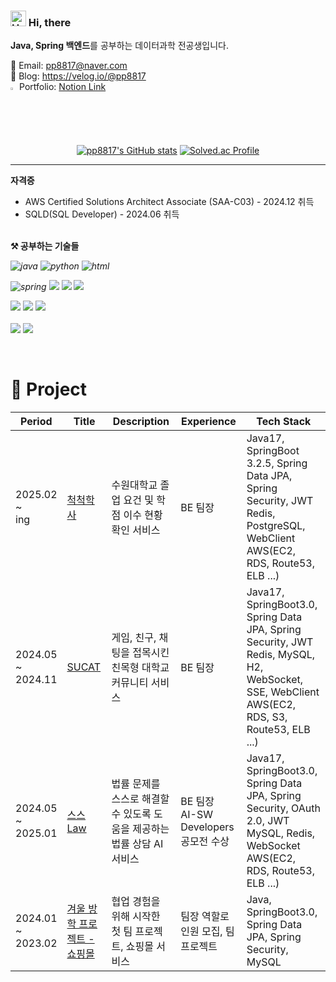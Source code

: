 ### <img src="https://raw.githubusercontent.com/Tarikul-Islam-Anik/Animated-Fluent-Emojis/master/Emojis/Hand%20gestures/Hand%20with%20Fingers%20Splayed%20Light%20Skin%20Tone.png" alt="Hand with Fingers Splayed Light Skin Tone" width="25" height="25" /> Hi, there
<Strong>Java, Spring 백엔드</Strong>를 공부하는 데이터과학 전공생입니다.

<!--GITHUB_ACTIVITY:{"rows": 5}-->

📧 Email: pp8817@naver.com <br>
📗 Blog: <a href="https://velog.io/@pp8817">https://velog.io/@pp8817</a> <br>
<img src="https://raw.githubusercontent.com/Tarikul-Islam-Anik/Animated-Fluent-Emojis/master/Emojis/Hand%20gestures/Eyes.png" alt="Eyes" width="2%" /> Portfolio: [Notion Link](https://abiding-branch-9b1.notion.site/176dbad0f80a8000968ad724c97a77e5?pvs=4) <br>

<div align="center">
  
[![pp8817's GitHub stats](https://github-readme-stats.vercel.app/api?username=pp8817)](https://github.com/pp8817/github-readme-stats)
[![Solved.ac Profile](http://mazassumnida.wtf/api/v2/generate_badge?boj=pp8817)](https://solved.ac/pp8817/)

</div>

---
<Strong>자격증</Strong>
- AWS Certified Solutions Architect Associate (SAA-C03) - 2024.12 취득
- SQLD(SQL Developer) - 2024.06 취득

<br>
<Strong>⚒️ 공부하는 기술들</Strong>
<br>
<i>
<p>
  
![java](https://img.shields.io/badge/Java-ED8B00?style=for-the-badge&logo=openjdk&logoColor=white) 
![python](https://img.shields.io/badge/Python-14354C?style=for-the-badge&logo=python&logoColor=white) 
![html](https://img.shields.io/badge/HTML5-E34F26?style=for-the-badge&logo=html5&logoColor=white)
<br>

![spring](https://img.shields.io/badge/Spring-6DB33F?style=for-the-badge&logo=spring&logoColor=white) 
<img src="https://img.shields.io/badge/SpringBoot-6DB33F?style=for-the-badge&logo=SpringBoot&logoColor=white"> 
<img src="https://img.shields.io/badge/Spring Data JPA-6DB33F?style=for-the-badge&logo=spring&logoColor=white" /> 
<img src="https://img.shields.io/badge/Spring Security-6DB33F?style=for-the-badge&logo=springsecurity&logoColor=white" />
<br>

<img src="https://img.shields.io/badge/MySQL-4479A1?style=for-the-badge&logo=mysql&logoColor=white" /> 
<img src="https://img.shields.io/badge/redis-%23DD0031.svg?style=for-the-badge&logo=redis&logoColor=white" />
<img src="https://img.shields.io/badge/QueryDSL-0094F5?style=for-the-badge&logo=spring&logoColor=white" /> 

<br>
<br>
<img src="https://img.shields.io/badge/AWS-FF9900?style=for-the-badge&logo=amazonaws&logoColor=white" />
<img src="https://img.shields.io/badge/Docker-2496ED?style=for-the-badge&logo=docker&logoColor=white" />
</p>
</i>
<br>

# 🚀 Project

| Period                  | Title                                                                                                                                             | Description                                                                                | Experience                   | Tech Stack                                                                                    |
| ----------------------- | ------------------------------------------------------------------------------------------------------------------------------------------------- | ------------------------------------------------------------------------------------------ | ---------------------------- | --------------------------------------------------------------------------------------------- |
| 2025.02 <br>~ <br> ing      |   [척척학사](https://github.com/pp8817/Chukchuk-haksa_Server)      | 수원대학교 졸업 요건 및 학점 이수 현황 확인 서비스 | BE 팀장  |     Java17, SpringBoot 3.2.5, Spring Data JPA, Spring Security, JWT <br> Redis, PostgreSQL, WebClient <br>AWS(EC2, RDS, Route53, ELB ...)                                                     |
| 2024.05 <br>~ <br> 2024.11      |   [SUCAT](https://github.com/Suwon-University-Community-SUCAT/Sucat-Server)                                | 게임, 친구, 채팅을 접목시킨 친목형 대학교 커뮤니티 서비스   | BE 팀장  | Java17, SpringBoot3.0, Spring Data JPA, Spring Security, JWT <br> Redis, MySQL, H2, WebSocket, SSE, WebClient <br>AWS(EC2, RDS, S3, Route53, ELB ...)                                                            |
| 2024.05 <br>~ <br> 2025.01      | [스스Law](https://github.com/HanIum2024-AILawyer/SSL-Server)                                           | 법률 문제를 스스로 해결할 수 있도록 도움을 제공하는 법률 상담 AI 서비스     | BE 팀장<br>AI-SW Developers 공모전 수상  | Java17, SpringBoot3.0, Spring Data JPA, Spring Security, OAuth 2.0, JWT <br>MySQL, Redis, WebSocket <br>AWS(EC2, RDS, Route53, ELB ...)                              |
| 2024.01 <br>~ <br>2023.02 | [겨울 방학 프로젝트 - 쇼핑몰](https://github.com/Vacation-project/Server?tab=readme-ov-file)                                   | 협업 경험을 위해 시작한 첫 팀 프로젝트, 쇼핑몰 서비스  |   팀장 역할로 인원 모집, 팀 프로젝트   | Java, SpringBoot3.0, Spring Data JPA, Spring Security, MySQL                                                                         |
